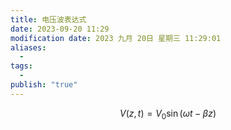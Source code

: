 ```yaml
---
title: 电压波表达式
date: 2023-09-20 11:29
modification date: 2023 九月 20日 星期三 11:29:01
aliases:
  - 
tags:
  - 
publish: "true"
---
```

$$
V(z,t)=V_{0}\sin(\omega t-\beta z)
$$

